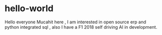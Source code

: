 # hello-world

Hello everyone
Mucahit here , I am interested in open source erp and python integrated sql , also I have a F1 2018 self driving AI in development.
